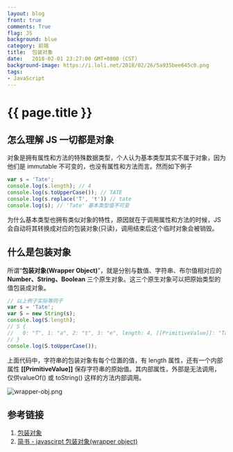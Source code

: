 ```yaml
---
layout: blog
front: true
comments: True
flag: JS
background: blue
category: 前端
title:  包装对象
date:   2018-02-01 23:27:00 GMT+0800 (CST)
background-image: https://i.loli.net/2018/02/26/5a935bee645c0.png
tags:
- JavaScript
---
```

# {{ page.title }}

## 怎么理解 JS 一切都是对象

对象是拥有属性和方法的特殊数据类型，个人认为基本类型其实不属于对象，因为他们是 immutable 不可变的，也没有属性和方法而言。然而如下例子

```js
var s = 'Tate';
console.log(s.length); // 4
console.log(s.toUpperCase()); // TATE
console.log(s.replace('T', 't')) // tate
console.log(s); // 'Tate' 基本类型值不可变
```

为什么基本类型也拥有类似对象的特性，原因就在于调用属性和方法的时候，JS 会自动将其转换成对应的包装对象(只读)，调用结束后这个临时对象会被销毁。

## 什么是包装对象

所谓“**包装对象(Wrapper Object)**”，就是分别与数值、字符串、布尔值相对应的 **Number、String、Boolean** 三个原生对象。这三个原生对象可以把原始类型的值包装成对象。

```js
// 以上例子实际等同于
var s = 'Tate';
var S = new String(s);
console.log(S.length);
// S {
//   0: "T", 1: "a", 2: "t", 3: "e", length: 4, [[PrimitiveValue]]: "Tate"
// }
console.log(S.toUpperCase());
```

上面代码中，字符串的包装对象有每个位置的值，有 length 属性，还有一个内部属性 **[[PrimitiveValue]]** 保存字符串的原始值。其内部属性，外部是无法调用，仅供valueOf() 或 toString() 这样的方法内部调用。

![wrapper-obj.png](https://i.loli.net/2018/02/26/5a935bee645c0.png)

## 参考链接

1. [包装对象](http://javascript.ruanyifeng.com/stdlib/wrapper.html)
1. [简书 - javascirpt 包装对象(wrapper object)](https://www.jianshu.com/p/7e585f06d029)
